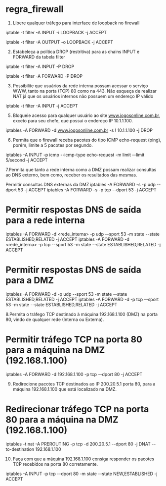 # regra_firewall

1. Libere qualquer tráfego para interface de loopback no firewall
 
iptable -t filter -A INPUT -i LOOPBACK -j ACCEPT
 
iptable -t filter -A OUTPUT -o LOOPBACK -j ACCEPT
 
 
2. Estabeleça a política DROP (restritiva) para as chains INPUT e FORWARD da tabela filter
 
iptable -t filter -A INPUT -P DROP
 
iptable -t filter -A FORWARD -P DROP
 
3. Possibilite que usuários da rede interna possam acessar o serviço WWW, tanto na porta (TCP) 80 como na 443. Não esqueça de realizar NAT já que os usuários internos não possuem um endereço IP válido
 
iptable -t filter -A INPUT  -j ACCEPT
 
 
5. Bloqueie acesso para qualquer usuário ao site www.jogosonline.com.br, exceto para seu chefe, que possui o endereço IP 10.1.1.100.
 
iptables -A FORWARD -d www.jogosonline.com.br -s ! 10.1.1.100 -j DROP

6. Permita que o firewall receba pacotes do tipo ICMP echo-request (ping), porém, limite a 5 pacotes por segundo.

iptables -A INPUT -p icmp --icmp-type echo-request -m limit --limit 5/second -j ACCEPT


7.Permita que tanto a rede interna como a DMZ possam realizar consultas ao DNS externo, bem como, receber os resultados das
mesmas.

Permitir consultas DNS externas da DMZ
iptables -A FORWARD -s <dmz> -p udp --dport 53 -j ACCEPT
iptables -A FORWARD -s <dmz> -p tcp --dport 53 -j ACCEPT

# Permitir respostas DNS de saída para a rede interna
iptables -A FORWARD -d <rede_interna> -p udp --sport 53 -m state --state ESTABLISHED,RELATED -j ACCEPT
iptables -A FORWARD -d <rede_interna> -p tcp --sport 53 -m state --state ESTABLISHED,RELATED -j ACCEPT

# Permitir respostas DNS de saída para a DMZ
iptables -A FORWARD -d <dmz> -p udp --sport 53 -m state --state ESTABLISHED,RELATED -j ACCEPT
iptables -A FORWARD -d <dmz> -p tcp --sport 53 -m state --state ESTABLISHED,RELATED -j ACCEPT

8.Permita o tráfego TCP destinado à máquina 192.168.1.100 (DMZ) na porta 80, vindo de qualquer rede (Interna ou Externa).

# Permitir tráfego TCP na porta 80 para a máquina na DMZ (192.168.1.100)
iptables -A FORWARD -d 192.168.1.100 -p tcp --dport 80 -j ACCEPT

9. Redirecione pacotes TCP destinados ao IP 200.20.5.1 porta 80, para a máquina 192.168.1.100 que está localizado na DMZ.

# Redirecionar tráfego TCP na porta 80 para a máquina na DMZ (192.168.1.100)
iptables -t nat -A PREROUTING -p tcp -d 200.20.5.1 --dport 80 -j DNAT --to-destination 192.168.1.100

10. Faça com que a máquina 192.168.1.100 consiga responder os pacotes TCP recebidos na porta 80 corretamente.

iptables -A INPUT -p tcp --dport 80 -m state --state NEW,ESTABLISHED -j ACCEPT


